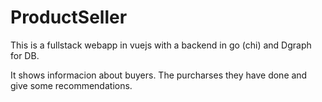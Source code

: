 # ProductSeller
This is a fullstack webapp in vuejs with a backend in go (chi) and Dgraph for DB.

It shows informacion about buyers. The purcharses they have done and give some recommendations.
